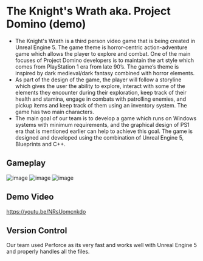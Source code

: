 # The Knight's Wrath aka. Project Domino (demo)
- The Knight's Wrath is a third person video game that is being created in Unreal Engine 5. The game theme is horror-centric action-adventure game which allows the player to explore and combat. One of the main focuses of Project Domino developers is to maintain the art style which comes from PlayStation 1 era from late 90’s. The game’s theme is inspired by dark medieval/dark fantasy combined with horror elements.
- As part of the design of the game, the player will follow a storyline which gives the user the ability to explore, interact with some of the elements they encounter during their exploration, keep track of their health and stamina, engage in combats with patrolling enemies, and pickup items and keep track of them using an inventory system. The game has two main characters.
- The main goal of our team is to develop a game which runs on Windows systems with minimum requirements, and the graphical design of PS1 era that is mentioned earlier can help to achieve this goal. The game is designed and developed using the combination of Unreal Engine 5, Blueprints and C++.
## Gameplay
![image](https://user-images.githubusercontent.com/98861451/223065672-f22daf62-3253-4753-98ee-63b08b16dad7.png)
![image](https://user-images.githubusercontent.com/98861451/223065741-c54e56ef-9c0c-44b1-9b75-ca887372859f.png)
![image](https://user-images.githubusercontent.com/98861451/223065802-c113c71c-8b32-458b-90e6-841d23510465.png)
## Demo Video
https://youtu.be/NRsUomcnkdo
## Version Control 
Our team used Perforce as its very fast and works well with Unreal Engine 5 and properly handles all the files.
